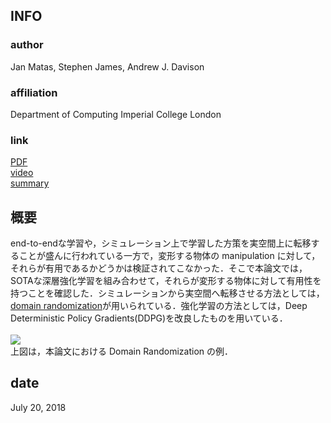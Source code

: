 ## INFO
### author
Jan Matas, 
Stephen James, 
Andrew J. Davison

### affiliation
Department of Computing Imperial College London

### link
[PDF](https://arxiv.org/abs/1806.07851)<br>
[video](https://youtube.com/watch?v=Dr0RvX1F-YQ)<br>
[summary](https://medium.com/intelligentunit/paper-review-3-sim-to-real-reinforcement-learning-for-deformable-object-manipulation-d847b9c26cc)



## 概要
end-to-endな学習や，シミュレーション上で学習した方策を実空間上に転移することが盛んに行われている一方で，変形する物体の manipulation に対して，それらが有用であるかどうかは検証されてこなかった．そこで本論文では，SOTAな深層強化学習を組み合わせて，それらが変形する物体に対して有用性を持つことを確認した．シミュレーションから実空間へ転移させる方法としては，[domain randomization](https://github.com/yiskw713/paper_summary/blob/master/sim2real/Domain%20Randomization%20for%20Transferring%20Deep%20Neural%20Networks%20from%20Simulation%20to%20the%20Real%20World.md)が用いられている．強化学習の方法としては，Deep Deterministic Policy Gradients(DDPG)を改良したものを用いている．
<br>
<br>
![](https://github.com/yiskw713/paper_summary/blob/master/pic/Sim-to-Real%20Reinforcement%20Learning%20for%20Deformable%20Object%20Manipulation.png)
<br>
上図は，本論文における Domain Randomization の例．


## date
July 20, 2018